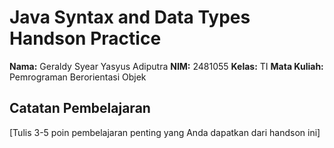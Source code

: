 # Java Syntax and Data Types Handson Practice

**Nama:** Geraldy Syear Yasyus Adiputra
**NIM:** 2481055
**Kelas:** TI
**Mata Kuliah:** Pemrograman Berorientasi Objek

## Catatan Pembelajaran
[Tulis 3-5 poin pembelajaran penting yang Anda dapatkan dari handson ini]
